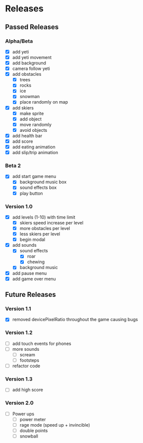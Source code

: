 # Releases

## Passed Releases

### Alpha/Beta
- [x] add yeti
- [x] add yeti movement
- [x] add background
- [x] camera follow yeti
- [x] add obstacles
    - [x] trees
    - [x] rocks
    - [x] ice
    - [x] snowman
    - [x] place randomly on map
- [x] add skiers
    - [x] make sprite
    - [x] add object
    - [x] move randomly
    - [x] avoid objects
- [x] add health bar
- [x] add score
- [x] add eating animation
- [x] add slip/trip animation

### Beta 2
- [x] add start game menu
    - [x] background music box
    - [x] sound effects box
    - [x] play button

### Version 1.0
- [x] add levels (1-10) with time limit
    - [x] skiers speed increase per level
    - [x] more obstacles per level
    - [x] less skiers per level
    - [x] begin modal
- [x] add sounds
    - [x] sound effects
        - [x] roar
        - [x] chewing
    - [x] background music
- [x] add pause menu
- [x] add game over menu

## Future Releases

### Version 1.1
- [x] removed devicePixelRatio throughout the game causing bugs

### Version 1.2
- [ ] add touch events for phones
- [ ] more sounds
    - [ ] scream
    - [ ] footsteps
- [ ] refactor code

### Version 1.3
- [ ] add high score

### Version 2.0
- [ ] Power ups
    - [ ] power meter
    - [ ] rage mode (speed up + invincible)
    - [ ] double points
    - [ ] snowball